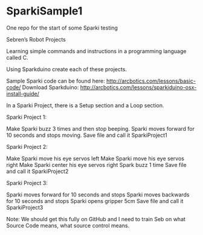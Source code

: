 # SparkiSample1
One repo for the start of some Sparki testing


Sebren’s Robot Projects

Learning simple commands and instructions in a programming language called C. 

Using Sparkduino create each of these projects. 

Sample Sparki code can be found here: http://arcbotics.com/lessons/basic-code/
Download Sparkduino: http://arcbotics.com/lessons/sparkiduino-osx-install-guide/

In a Sparki Project, there is a Setup section and a Loop section.

Sparki Project 1:

Make Sparki buzz 3 times and then stop beeping.
Sparki moves forward for 10 seconds and stops moving.
Save file and call it SparkiProject1

Sparki Project 2:

Make Sparki move his eye servos left
Make Sparki move his eye servos right 
Make Sparki center his eye servos right 
Spark buzz 1 time
Save file and call it SparkiProject2

Sparki Project 3:

Sparki moves forward for 10 seconds and stops
Sparki moves backwards for 10 seconds and stops
Sparki opens gripper 5cm
Save file and call it SparkiProject3

Note: We should get this fully on GitHub and I need to train Seb on what Source Code means, what source control means.
